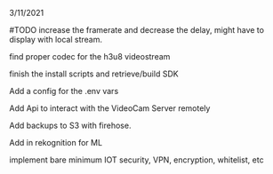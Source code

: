 3/11/2021
 
#TODO
increase the framerate and decrease the delay,
might have to display with local stream.

find proper codec for the h3u8 videostream

finish the install scripts and retrieve/build SDK

Add a config for the .env vars

Add Api to interact with the VideoCam Server remotely

Add backups to S3 with firehose.

Add in rekognition for ML

implement bare minimum IOT security, VPN, encryption, whitelist, etc
